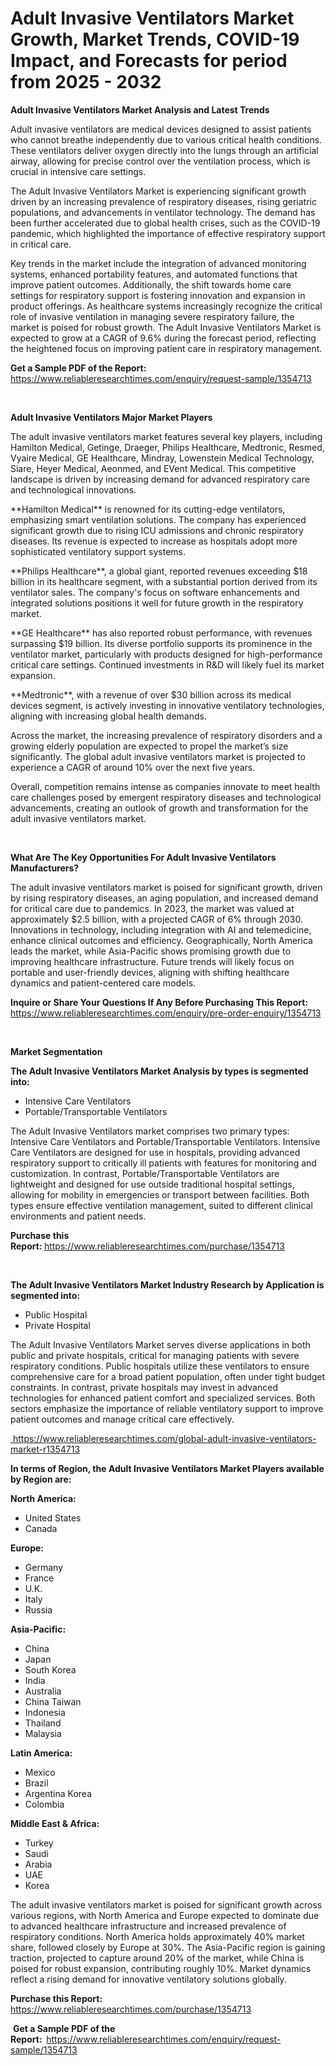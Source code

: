 <p><h1>Adult Invasive Ventilators Market Growth, Market Trends, COVID-19 Impact, and Forecasts for period from 2025 - 2032</h1></p><p><strong>Adult Invasive Ventilators Market Analysis and Latest Trends</strong></p>
<p><p>Adult invasive ventilators are medical devices designed to assist patients who cannot breathe independently due to various critical health conditions. These ventilators deliver oxygen directly into the lungs through an artificial airway, allowing for precise control over the ventilation process, which is crucial in intensive care settings.</p><p>The Adult Invasive Ventilators Market is experiencing significant growth driven by an increasing prevalence of respiratory diseases, rising geriatric populations, and advancements in ventilator technology. The demand has been further accelerated due to global health crises, such as the COVID-19 pandemic, which highlighted the importance of effective respiratory support in critical care.</p><p>Key trends in the market include the integration of advanced monitoring systems, enhanced portability features, and automated functions that improve patient outcomes. Additionally, the shift towards home care settings for respiratory support is fostering innovation and expansion in product offerings. As healthcare systems increasingly recognize the critical role of invasive ventilation in managing severe respiratory failure, the market is poised for robust growth. The Adult Invasive Ventilators Market is expected to grow at a CAGR of 9.6% during the forecast period, reflecting the heightened focus on improving patient care in respiratory management.</p></p>
<p><strong>Get a Sample PDF of the Report:&nbsp;</strong> <a href="https://www.reliableresearchtimes.com/enquiry/request-sample/1354713?utm_campaign=2629&utm_medium=2&utm_source=Github&utm_content=ia&utm_term=14042025&utm_id=adult-invasive-ventilators">https://www.reliableresearchtimes.com/enquiry/request-sample/1354713</a></p>
<p>&nbsp;</p>
<p><strong>Adult Invasive Ventilators Major Market Players</strong></p>
<p><p>The adult invasive ventilators market features several key players, including Hamilton Medical, Getinge, Draeger, Philips Healthcare, Medtronic, Resmed, Vyaire Medical, GE Healthcare, Mindray, Lowenstein Medical Technology, Siare, Heyer Medical, Aeonmed, and EVent Medical. This competitive landscape is driven by increasing demand for advanced respiratory care and technological innovations.</p><p>**Hamilton Medical** is renowned for its cutting-edge ventilators, emphasizing smart ventilation solutions. The company has experienced significant growth due to rising ICU admissions and chronic respiratory diseases. Its revenue is expected to increase as hospitals adopt more sophisticated ventilatory support systems.</p><p>**Philips Healthcare**, a global giant, reported revenues exceeding $18 billion in its healthcare segment, with a substantial portion derived from its ventilator sales. The company's focus on software enhancements and integrated solutions positions it well for future growth in the respiratory market.</p><p>**GE Healthcare** has also reported robust performance, with revenues surpassing $19 billion. Its diverse portfolio supports its prominence in the ventilator market, particularly with products designed for high-performance critical care settings. Continued investments in R&D will likely fuel its market expansion.</p><p>**Medtronic**, with a revenue of over $30 billion across its medical devices segment, is actively investing in innovative ventilatory technologies, aligning with increasing global health demands. </p><p>Across the market, the increasing prevalence of respiratory disorders and a growing elderly population are expected to propel the market’s size significantly. The global adult invasive ventilators market is projected to experience a CAGR of around 10% over the next five years.</p><p>Overall, competition remains intense as companies innovate to meet health care challenges posed by emergent respiratory diseases and technological advancements, creating an outlook of growth and transformation for the adult invasive ventilators market.</p></p>
<p>&nbsp;</p>
<p><strong>What Are The Key Opportunities For Adult Invasive Ventilators Manufacturers?</strong></p>
<p><p>The adult invasive ventilators market is poised for significant growth, driven by rising respiratory diseases, an aging population, and increased demand for critical care due to pandemics. In 2023, the market was valued at approximately $2.5 billion, with a projected CAGR of 6% through 2030. Innovations in technology, including integration with AI and telemedicine, enhance clinical outcomes and efficiency. Geographically, North America leads the market, while Asia-Pacific shows promising growth due to improving healthcare infrastructure. Future trends will likely focus on portable and user-friendly devices, aligning with shifting healthcare dynamics and patient-centered care models.</p></p>
<p><strong>Inquire or Share Your Questions If Any Before Purchasing This Report:</strong> <a href="https://www.reliableresearchtimes.com/enquiry/pre-order-enquiry/1354713?utm_campaign=2629&utm_medium=2&utm_source=Github&utm_content=ia&utm_term=14042025&utm_id=adult-invasive-ventilators">https://www.reliableresearchtimes.com/enquiry/pre-order-enquiry/1354713</a></p>
<p>&nbsp;</p>
<p><strong>Market Segmentation</strong></p>
<p><strong>The Adult Invasive Ventilators Market Analysis by types is segmented into:</strong></p>
<p><ul><li>Intensive Care Ventilators</li><li>Portable/Transportable Ventilators</li></ul></p>
<p><p>The Adult Invasive Ventilators market comprises two primary types: Intensive Care Ventilators and Portable/Transportable Ventilators. Intensive Care Ventilators are designed for use in hospitals, providing advanced respiratory support to critically ill patients with features for monitoring and customization. In contrast, Portable/Transportable Ventilators are lightweight and designed for use outside traditional hospital settings, allowing for mobility in emergencies or transport between facilities. Both types ensure effective ventilation management, suited to different clinical environments and patient needs.</p></p>
<p><strong>Purchase this Report:&nbsp;</strong><a href="https://www.reliableresearchtimes.com/purchase/1354713?utm_campaign=2629&utm_medium=2&utm_source=Github&utm_content=ia&utm_term=14042025&utm_id=adult-invasive-ventilators">https://www.reliableresearchtimes.com/purchase/1354713</a></p>
<p>&nbsp;</p>
<p><strong>The Adult Invasive Ventilators Market Industry Research by Application is segmented into:</strong></p>
<p><ul><li>Public Hospital</li><li>Private Hospital</li></ul></p>
<p><p>The Adult Invasive Ventilators Market serves diverse applications in both public and private hospitals, critical for managing patients with severe respiratory conditions. Public hospitals utilize these ventilators to ensure comprehensive care for a broad patient population, often under tight budget constraints. In contrast, private hospitals may invest in advanced technologies for enhanced patient comfort and specialized services. Both sectors emphasize the importance of reliable ventilatory support to improve patient outcomes and manage critical care effectively.</p></p>
<p><a href="https://www.reliableresearchtimes.com/global-adult-invasive-ventilators-market-r1354713?utm_campaign=2629&utm_medium=2&utm_source=Github&utm_content=ia&utm_term=14042025&utm_id=adult-invasive-ventilators">&nbsp;https://www.reliableresearchtimes.com/global-adult-invasive-ventilators-market-r1354713</a></p>
<p><strong>In terms of Region, the Adult Invasive Ventilators Market Players available by Region are:</strong></p>
<p>
    <p> <strong> North America: </strong>
        <ul>
            <li>United States</li>
            <li>Canada</li>
        </ul>
        </p> 
    <p> <strong> Europe: </strong>
        <ul>
            <li>Germany</li>
            <li>France</li>
            <li>U.K.</li>
            <li>Italy</li>
            <li>Russia</li>
        </ul>
        </p> 
    <p> <strong> Asia-Pacific: </strong>
        <ul>
            <li>China</li>
            <li>Japan</li>
            <li>South Korea</li>
            <li>India</li>
            <li>Australia</li>
            <li>China Taiwan</li>
            <li>Indonesia</li>
            <li>Thailand</li>
            <li>Malaysia</li>
        </ul>
        </p> 
    <p> <strong> Latin America: </strong>
        <ul>
            <li>Mexico</li>
            <li>Brazil</li>
            <li>Argentina Korea</li>
            <li>Colombia</li>
        </ul>
        </p> 
    <p> <strong> Middle East & Africa: </strong>
        <ul>
            <li>Turkey</li>
            <li>Saudi</li>
            <li>Arabia</li>
            <li>UAE</li>
            <li>Korea</li>
        </ul>
    </p>
    </p>
<p><p>The adult invasive ventilators market is poised for significant growth across various regions, with North America and Europe expected to dominate due to advanced healthcare infrastructure and increased prevalence of respiratory conditions. North America holds approximately 40% market share, followed closely by Europe at 30%. The Asia-Pacific region is gaining traction, projected to capture around 20% of the market, while China is poised for robust expansion, contributing roughly 10%. Market dynamics reflect a rising demand for innovative ventilatory solutions globally.</p></p>
<p><strong>Purchase this Report: </strong><a href="https://www.reliableresearchtimes.com/purchase/1354713?utm_campaign=2629&utm_medium=2&utm_source=Github&utm_content=ia&utm_term=14042025&utm_id=adult-invasive-ventilators">https://www.reliableresearchtimes.com/purchase/1354713</a></p>
<p>&nbsp;<strong>Get a Sample PDF of the Report:&nbsp;&nbsp;</strong><a href="https://www.reliableresearchtimes.com/enquiry/request-sample/1354713?utm_campaign=2629&utm_medium=2&utm_source=Github&utm_content=ia&utm_term=14042025&utm_id=adult-invasive-ventilators">https://www.reliableresearchtimes.com/enquiry/request-sample/1354713</a></p>
<p><strong></strong></p>
<p><p></p><p></p><p></p></p>